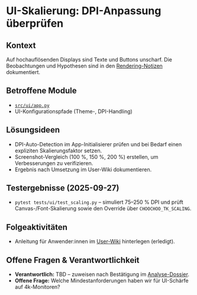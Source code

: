 # UI-Skalierung: DPI-Anpassung überprüfen

## Kontext
Auf hochauflösenden Displays sind Texte und Buttons unscharf. Die Beobachtungen und Hypothesen sind in den [Rendering-Notizen](../Task/rendering-notes.md) dokumentiert.

## Betroffene Module
- [`src/ui/app.py`](../src/ui/app.py)
- UI-Konfigurationspfade (Theme-, DPI-Handling)

## Lösungsideen
- DPI-Auto-Detection im App-Initialisierer prüfen und bei Bedarf einen expliziten Skalierungsfaktor setzen.
- Screenshot-Vergleich (100 %, 150 %, 200 %) erstellen, um Verbesserungen zu verifizieren.
- Ergebnis nach Umsetzung im User-Wiki dokumentieren.

## Testergebnisse (2025-09-27)
- `pytest tests/ui/test_scaling.py` – simuliert 75–250 % DPI und prüft Canvas-/Font-Skalierung sowie den Override über `CHOOCHOO_TK_SCALING`.

## Folgeaktivitäten
- Anleitung für Anwender:innen im [User-Wiki](../UserWiki/ui-dpi-skalierung.md) hinterlegen (erledigt).

## Offene Fragen & Verantwortlichkeit
- **Verantwortlich:** TBD – zuweisen nach Bestätigung im [Analyse-Dossier](../Task/analysis-plan.md).
- **Offene Frage:** Welche Mindestanforderungen haben wir für UI-Schärfe auf 4k-Monitoren?
